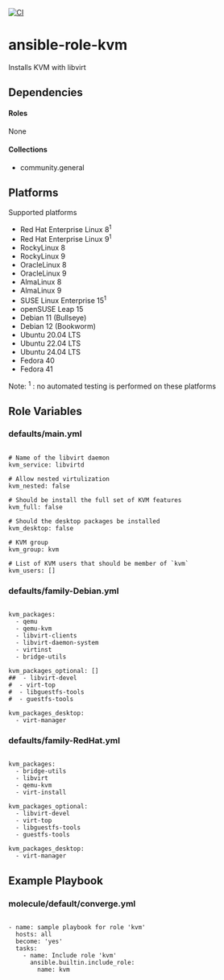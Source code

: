 [![CI](https://github.com/de-it-krachten/ansible-role-kvm/workflows/CI/badge.svg?event=push)](https://github.com/de-it-krachten/ansible-role-kvm/actions?query=workflow%3ACI)


# ansible-role-kvm

Installs KVM with libvirt



## Dependencies

#### Roles
None

#### Collections
- community.general

## Platforms

Supported platforms

- Red Hat Enterprise Linux 8<sup>1</sup>
- Red Hat Enterprise Linux 9<sup>1</sup>
- RockyLinux 8
- RockyLinux 9
- OracleLinux 8
- OracleLinux 9
- AlmaLinux 8
- AlmaLinux 9
- SUSE Linux Enterprise 15<sup>1</sup>
- openSUSE Leap 15
- Debian 11 (Bullseye)
- Debian 12 (Bookworm)
- Ubuntu 20.04 LTS
- Ubuntu 22.04 LTS
- Ubuntu 24.04 LTS
- Fedora 40
- Fedora 41

Note:
<sup>1</sup> : no automated testing is performed on these platforms

## Role Variables
### defaults/main.yml
<pre><code>
# Name of the libvirt daemon
kvm_service: libvirtd

# Allow nested virtulization
kvm_nested: false

# Should be install the full set of KVM features
kvm_full: false

# Should the desktop packages be installed
kvm_desktop: false

# KVM group
kvm_group: kvm

# List of KVM users that should be member of `kvm`
kvm_users: []
</pre></code>

### defaults/family-Debian.yml
<pre><code>
kvm_packages:
  - qemu
  - qemu-kvm
  - libvirt-clients
  - libvirt-daemon-system
  - virtinst
  - bridge-utils

kvm_packages_optional: []
##  - libvirt-devel
#  - virt-top
#  - libguestfs-tools
#  - guestfs-tools

kvm_packages_desktop:
  - virt-manager
</pre></code>

### defaults/family-RedHat.yml
<pre><code>
kvm_packages:
  - bridge-utils
  - libvirt
  - qemu-kvm
  - virt-install

kvm_packages_optional:
  - libvirt-devel
  - virt-top
  - libguestfs-tools
  - guestfs-tools

kvm_packages_desktop:
  - virt-manager
</pre></code>




## Example Playbook
### molecule/default/converge.yml
<pre><code>
- name: sample playbook for role 'kvm'
  hosts: all
  become: 'yes'
  tasks:
    - name: Include role 'kvm'
      ansible.builtin.include_role:
        name: kvm
</pre></code>
